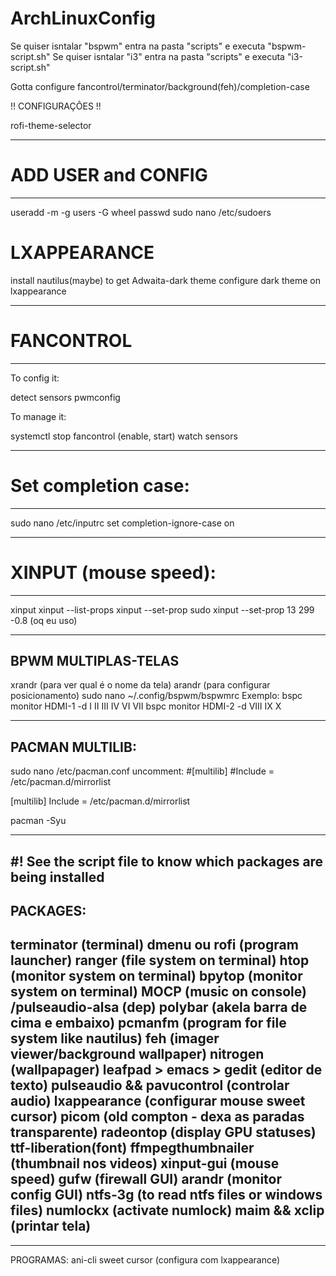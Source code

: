 # ArchLinuxConfig

Se quiser isntalar "bspwm" entra na pasta "scripts" e executa "bspwm-script.sh"
Se quiser isntalar "i3" entra na pasta "scripts" e executa "i3-script.sh"

Gotta configure fancontrol/terminator/background(feh)/completion-case

!! CONFIGURAÇÔES !!

rofi-theme-selector

-------------
# ADD USER and CONFIG
-------------
useradd -m -g users -G wheel <user> 
passwd <user>
sudo nano /etc/sudoers
  
# LXAPPEARANCE
  
install nautilus(maybe) to get Adwaita-dark theme
configure dark theme on lxappearance  
  
-------------
# FANCONTROL
-------------
To config it:

detect sensors
pwmconfig

To manage it:

systemctl stop fancontrol (enable, start)
watch sensors

-------------
# Set completion case:
-------------
sudo nano /etc/inputrc
set completion-ignore-case on

-------------
# XINPUT (mouse speed):
-------------
xinput
xinput --list-props <ID>
xinput --set-prop <ID> <key> <value>
sudo xinput --set-prop 13 299 -0.8 (oq eu uso)

-------------
BPWM MULTIPLAS-TELAS
-------------
xrandr (para ver qual é o nome da tela)
arandr (para configurar posicionamento)
sudo nano ~/.config/bspwm/bspwmrc
Exemplo:
bspc monitor HDMI-1 -d I II III IV VI VII
bspc monitor HDMI-2 -d VIII IX X

-------------
PACMAN MULTILIB:
-------------
sudo nano /etc/pacman.conf
uncomment:
#[multilib]
#Include = /etc/pacman.d/mirrorlist

[multilib]
Include = /etc/pacman.d/mirrorlist

pacman -Syu

-----------------------------------------------------------------

#! See the script file to know which packages are being installed
-------------
PACKAGES:
-------------
terminator (terminal)
dmenu ou rofi (program launcher)
ranger (file system on terminal)
htop (monitor system on terminal)
bpytop (monitor system on terminal)
MOCP (music on console) /pulseaudio-alsa (dep)
polybar (akela barra de cima e embaixo)
pcmanfm (program for file system like nautilus)
feh (imager viewer/background wallpaper)
nitrogen (wallpapager)
leafpad > emacs > gedit (editor de texto)
pulseaudio && pavucontrol (controlar audio)
lxappearance (configurar mouse sweet cursor)
picom (old compton - dexa as paradas transparente)
radeontop (display GPU statuses)
ttf-liberation(font)
ffmpegthumbnailer (thumbnail nos videos)
xinput-gui (mouse speed)
gufw (firewall GUI)
arandr (monitor config GUI)
ntfs-3g (to read ntfs files or windows files)
numlockx (activate numlock)
maim && xclip (printar tela)
-------------

-------------
PROGRAMAS:
ani-cli
sweet cursor (configura com lxappearance)

